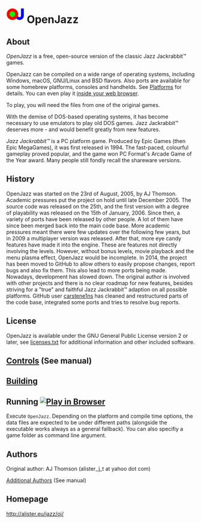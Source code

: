 
# ![OJ Logo][logo] OpenJazz

## About

*OpenJazz* is a free, open-source version of the classic Jazz Jackrabbit™ games.

OpenJazz can be compiled on a wide range of operating systems, including
Windows, macOS, GNU/Linux and BSD flavors. Also ports are available for some
homebrew platforms, consoles and handhelds. See [Platforms](PLATFORMS.md) for
details. You can even play it [inside your web browser][web port].

To play, you will need the files from one of the original games.

With the demise of DOS-based operating systems, it has become necessary to use
emulators to play old DOS games. Jazz Jackrabbit™ deserves more - and would
benefit greatly from new features.

*Jazz Jackrabbit™* is a PC platform game. Produced by Epic Games (then Epic
MegaGames), it was first released in 1994. The fast-paced, colourful gameplay
proved popular, and the game won PC Format's Arcade Game of the Year award.
Many people still fondly recall the shareware versions.

## History

OpenJazz was started on the 23rd of August, 2005, by AJ Thomson.
Academic pressures put the project on hold until late December 2005.
The source code was released on the 25th, and the first version with a degree
of playability was released on the 15th of January, 2006.
Since then, a variety of ports have been released by other people. A lot of
them have since been merged back into the main code base.
More academic pressures meant there were few updates over the following few
years, but in 2009 a multiplayer version was released.
After that, more eye candy features have made it into the engine. These are 
features not directly involving the levels. However, without bonus levels, movie
playback and the menu plasma effect, OpenJazz would be incomplete.
In 2014, the project has been moved to GitHub to allow others to easily propose
changes, report bugs and also fix them. This also lead to more ports being made. 
Nowadays, development has slowed down. The original author is involved with
other projects and there is no clear roadmap for new features, besides striving
for a "true" and faithful Jazz Jackrabbit™ adaption on all possible platforms.
GitHub user [carstene1ns](https://github.com/carstene1ns) has cleaned and
restructured parts of the code base, integrated some ports and tries to resolve
bug reports.

## License

OpenJazz is available under the GNU General Public License version 2 or later,
see [licenses.txt](licenses.txt) for additional information and other included
software.

## [Controls](res/unix/OpenJazz.6.adoc#ingame-controls) (See manual)

## [Building](BUILDING.md)

## Running [![Play in Browser][web badge]][web port]

Execute `OpenJazz`. Depending on the platform and compile time options, the
data files are expected to be under different paths (alongside the executable
works always as a general fallback). You can also specifiy a game folder as
command line argument.

## Authors

Original author: AJ Thomson (alister_j_t at yahoo dot com)

[Additional Authors](res/unix/OpenJazz.6.adoc#authors) (See manual)

## Homepage

http://alister.eu/jazz/oj/

[logo]: res/unix/OpenJazz.png
[web badge]: https://img.shields.io/badge/Play_in-Browser-blue?style=plastic
[web port]: https://openjazz.github.io

